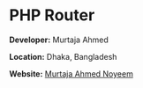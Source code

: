 # PHP Router

**Developer:** Murtaja Ahmed

**Location:** Dhaka, Bangladesh

**Website:** [Murtaja Ahmed Noyeem](https://www.facebook.com/murtaaja)
